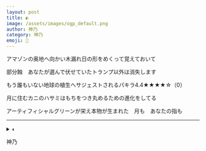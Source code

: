 ```yaml
---
layout: post
title: ◐
image: /assets/images/ogp_default.png
author: 神乃
category: 神乃
emoji: 🦀
---
```


<div class="tanka-area"><div class="tanka">
<p>アマゾンの奥地へ向かい木漏れ日の形をめくって覚えておいて</p>
<p>部分蝕　あなたが選んで伏せていたトランプ以外は消失します</p>
<p>もう誰もいない地球の植生へサジェストされるパキラ4.4★★★★☆（0）</p>
<p>月に住むカニのハサミはもちをつき丸めるための進化をしてる</p>
<p>アーティフィシャルグリーンが栄え本物が生まれた　月も　あなたの指も</p></div></div>

---

<details><summary>◐</summary>
アマゾンの奥地へ向かい木漏れ日の形をめくって覚えておいて<br />
部分蝕　あなたが選んで伏せていたトランプ以外は消失します<br />
もう誰もいない地球の植生へサジェストされるパキラ4.4★★★★☆（0）<br />
月に住むカニのハサミはもちをつき丸めるための進化をしてる<br />
アーティフィシャルグリーンが栄え本物が生まれた　月も　あなたの指も<br />
<br />
</details>

神乃
